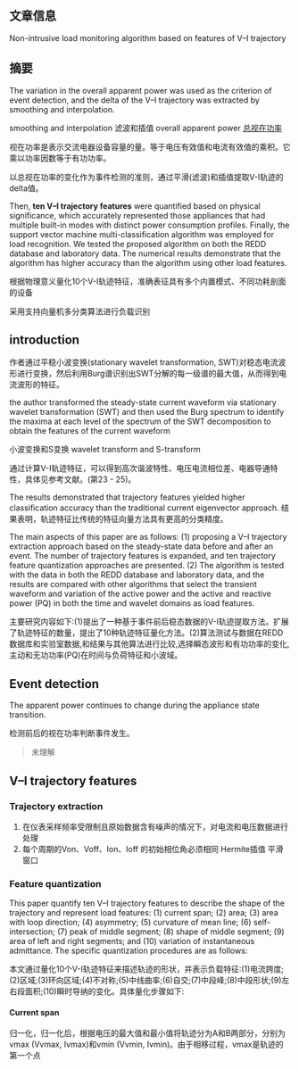 ## 文章信息
Non-intrusive load monitoring algorithm based on features of V–I trajectory

## 摘要
The variation in the overall apparent power was used as the criterion of event detection, and the delta of the V–I trajectory was extracted by smoothing and interpolation.

smoothing and interpolation 滤波和插值
overall apparent power [总视在功率](https://baike.baidu.com/item/%E8%A7%86%E5%9C%A8%E5%8A%9F%E7%8E%87/1016909)

视在功率是表示交流电器设备容量的量。等于电压有效值和电流有效值的乘积。它乘以功率因数等于有功功率。

以总视在功率的变化作为事件检测的准则，通过平滑(滤波)和插值提取V-I轨迹的delta值。

Then, **ten V–I trajectory features** were quantified based on physical significance, which accurately represented those appliances that had multiple built-in modes with distinct power consumption profiles. Finally, the support vector machine multi-classification algorithm was employed for load recognition. We tested the proposed algorithm on both the REDD database and laboratory data. The numerical results demonstrate that the algorithm has higher accuracy than the algorithm using other load features.

根据物理意义量化10个V-I轨迹特征，准确表征具有多个内置模式、不同功耗剖面的设备

采用支持向量机多分类算法进行负载识别

## introduction 
作者通过平稳小波变换(stationary wavelet transformation, SWT)对稳态电流波形进行变换，然后利用Burg谱识别出SWT分解的每一级谱的最大值，从而得到电流波形的特征。

the author transformed the steady-state current waveform via stationary wavelet transformation (SWT) and then used the Burg spectrum to identify the maxima at each level of the spectrum of the SWT decomposition to obtain the features of the current waveform

 小波变换和S变换 wavelet transform and S-transform

通过计算V-I轨迹特征，可以得到高次谐波特性、电压电流相位差、电器导通特性，具体见参考文献。(第23 - 25)。

The results demonstrated that trajectory features yielded higher classification accuracy than the traditional current eigenvector approach. 结果表明，轨迹特征比传统的特征向量方法具有更高的分类精度。


The main aspects of this paper are as follows: (1) proposing a V–I trajectory extraction approach based on the steady-state data before and after an event. The number of trajectory features is expanded, and ten trajectory feature quantization approaches are presented. (2) The algorithm is tested with the data in both the REDD database and laboratory data, and the results are compared with other algorithms that select the transient waveform and variation of the active power and the active and reactive power (PQ) in both the time and wavelet domains as load features.

主要研究内容如下:(1)提出了一种基于事件前后稳态数据的V-I轨迹提取方法。扩展了轨迹特征的数量，提出了10种轨迹特征量化方法。(2)算法测试与数据在REDD数据库和实验室数据,和结果与其他算法进行比较,选择瞬态波形和有功功率的变化,主动和无功功率(PQ)在时间与负荷特征和小波域。

## Event detection
The apparent power continues to change during the appliance state transition.

检测前后的视在功率判断事件发生。
> 未理解
## V–I trajectory features

### Trajectory extraction
1. 在仪表采样频率受限制且原始数据含有噪声的情况下，对电流和电压数据进行处理
2. 每个周期的Von、Voff、Ion、Ioff 的初始相位角必须相同
Hermite插值 平滑窗口
### Feature quantization
This paper quantify ten V–I trajectory features to describe the shape of the trajectory and represent load features: (1) current span; (2) area; (3) area with loop direction; (4) asymmetry; (5) curvature of mean line; (6) self-intersection; (7) peak of middle segment; (8) shape of middle segment; (9) area of left and right segments; and (10) variation of instantaneous admittance. The specific quantization procedures are as follows:

本文通过量化10个V-I轨迹特征来描述轨迹的形状，并表示负载特征:(1)电流跨度;(2)区域;(3)环向区域;(4)不对称;(5)中线曲率;(6)自交;(7)中段峰;(8)中段形状;(9)左右段面积;(10)瞬时导纳的变化。具体量化步骤如下:

#### Current span
归一化，归一化后，根据电压的最大值和最小值将轨迹分为A和B两部分，分别为vmax (Vvmax, Ivmax)和vmin (Vvmin, Ivmin)。由于相移过程，vmax是轨迹的第一个点
#### 
